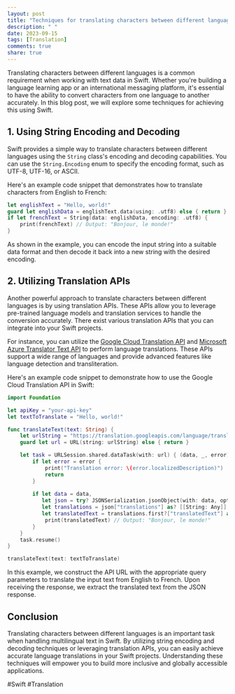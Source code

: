 ```yaml
---
layout: post
title: "Techniques for translating characters between different languages using Swift"
description: " "
date: 2023-09-15
tags: [Translation]
comments: true
share: true
---
```


Translating characters between different languages is a common requirement when working with text data in Swift. Whether you're building a language learning app or an international messaging platform, it's essential to have the ability to convert characters from one language to another accurately. In this blog post, we will explore some techniques for achieving this using Swift.

## 1. Using String Encoding and Decoding

Swift provides a simple way to translate characters between different languages using the `String` class's encoding and decoding capabilities. You can use the `String.Encoding` enum to specify the encoding format, such as UTF-8, UTF-16, or ASCII.

Here's an example code snippet that demonstrates how to translate characters from English to French:
```swift
let englishText = "Hello, world!"
guard let englishData = englishText.data(using: .utf8) else { return }
if let frenchText = String(data: englishData, encoding: .utf8) {
    print(frenchText) // Output: "Bonjour, le monde!"
}
```

As shown in the example, you can encode the input string into a suitable data format and then decode it back into a new string with the desired encoding.

## 2. Utilizing Translation APIs

Another powerful approach to translate characters between different languages is by using translation APIs. These APIs allow you to leverage pre-trained language models and translation services to handle the conversion accurately. There exist various translation APIs that you can integrate into your Swift projects.

For instance, you can utilize the [Google Cloud Translation API](https://cloud.google.com/translate) and [Microsoft Azure Translator Text API](https://azure.microsoft.com/en-us/services/cognitive-services/translator-text-api/) to perform language translations. These APIs support a wide range of languages and provide advanced features like language detection and transliteration.

Here's an example code snippet to demonstrate how to use the Google Cloud Translation API in Swift:

```swift
import Foundation

let apiKey = "your-api-key"
let textToTranslate = "Hello, world!"

func translateText(text: String) {
    let urlString = "https://translation.googleapis.com/language/translate/v2?key=\(apiKey)&q=\(text)&source=en&target=fr"
    guard let url = URL(string: urlString) else { return }

    let task = URLSession.shared.dataTask(with: url) { (data, _, error) in
        if let error = error {
            print("Translation error: \(error.localizedDescription)")
            return
        }
        
        if let data = data,
           let json = try? JSONSerialization.jsonObject(with: data, options: []) as? [String: Any],
           let translations = json["translations"] as? [[String: Any]],
           let translatedText = translations.first?["translatedText"] as? String {
            print(translatedText) // Output: "Bonjour, le monde!"
        }
    }
    task.resume()
}

translateText(text: textToTranslate)
```

In this example, we construct the API URL with the appropriate query parameters to translate the input text from English to French. Upon receiving the response, we extract the translated text from the JSON response.

## Conclusion

Translating characters between different languages is an important task when handling multilingual text in Swift. By utilizing string encoding and decoding techniques or leveraging translation APIs, you can easily achieve accurate language translations in your Swift projects. Understanding these techniques will empower you to build more inclusive and globally accessible applications.

#Swift #Translation